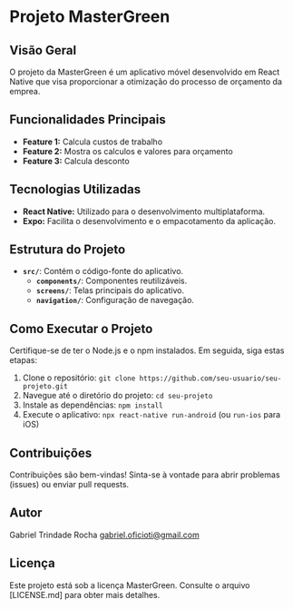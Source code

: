 # Projeto MasterGreen

## Visão Geral

O projeto da MasterGreen é um aplicativo móvel desenvolvido em React Native que visa proporcionar a otimização do processo de orçamento da emprea.

## Funcionalidades Principais

- **Feature 1:** Calcula custos de trabalho
- **Feature 2:** Mostra os calculos e valores para orçamento
- **Feature 3:** Calcula desconto

## Tecnologias Utilizadas

- **React Native:** Utilizado para o desenvolvimento multiplataforma.
- **Expo:** Facilita o desenvolvimento e o empacotamento da aplicação.

## Estrutura do Projeto

- **`src/`**: Contém o código-fonte do aplicativo.
  - **`components/`**: Componentes reutilizáveis.
  - **`screens/`**: Telas principais do aplicativo.
  - **`navigation/`**: Configuração de navegação.

## Como Executar o Projeto

Certifique-se de ter o Node.js e o npm instalados. Em seguida, siga estas etapas:

1. Clone o repositório: `git clone https://github.com/seu-usuario/seu-projeto.git`
2. Navegue até o diretório do projeto: `cd seu-projeto`
3. Instale as dependências: `npm install`
4. Execute o aplicativo: `npx react-native run-android` (ou `run-ios` para iOS)

## Contribuições

Contribuições são bem-vindas! Sinta-se à vontade para abrir problemas (issues) ou enviar pull requests.

## Autor

Gabriel Trindade Rocha
gabriel.oficioti@gmail.com

## Licença

Este projeto está sob a licença MasterGreen. Consulte o arquivo [LICENSE.md] para obter mais detalhes.

